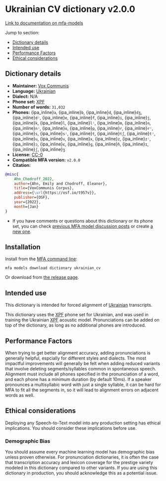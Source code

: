 
# Ukrainian CV dictionary v2.0.0

[Link to documentation on mfa-models](https://mfa-models.readthedocs.io/en/main/dictionary/ukrainian_cv.html)

Jump to section:

- [Dictionary details](#dictionary-details)
- [Intended use](#intended-use)
- [Performance Factors](#performance-factors)
- [Ethical considerations](#ethical-considerations)

## Dictionary details

- **Maintainer:** [Vox Communis](https://osf.io/t957v/)
- **Language:** [Ukrainian](https://en.wikipedia.org/wiki/Ukrainian_language)
- **Dialect:** N/A
- **Phone set:** [XPF](https://github.com/CohenPr-XPF/XPF)
- **Number of words:** `31,032`
- **Phones:** {ipa_inline}`a`, {ipa_inline}`b`, {ipa_inline}`d`, {ipa_inline}`dʒ`, {ipa_inline}`dʲ`, {ipa_inline}`e`, {ipa_inline}`f`, {ipa_inline}`i`, {ipa_inline}`j`, {ipa_inline}`k`, {ipa_inline}`l`, {ipa_inline}`lʲ`, {ipa_inline}`m`, {ipa_inline}`n`, {ipa_inline}`nʲ`, {ipa_inline}`o`, {ipa_inline}`p`, {ipa_inline}`r`, {ipa_inline}`rʲ`, {ipa_inline}`s`, {ipa_inline}`sʲ`, {ipa_inline}`t`, {ipa_inline}`tʃ`, {ipa_inline}`tʲ`, {ipa_inline}`u`, {ipa_inline}`v`, {ipa_inline}`x`, {ipa_inline}`z`, {ipa_inline}`zʲ`, {ipa_inline}`ɔ`, {ipa_inline}`ɛ`, {ipa_inline}`ɡ`, {ipa_inline}`ɦ`, {ipa_inline}`ɪ`, {ipa_inline}`ʃ`, {ipa_inline}`ʒ`
- **License:** [CC-0](https://creativecommons.org/publicdomain/zero/1.0/)
- **Compatible MFA version:** `v2.0.0`
- **Citation:**

```bibtex
@misc{
	Ahn_Chodroff_2022,
	author={Ahn, Emily and Chodroff, Eleanor},
	title={VoxCommunis Corpus},
	address={\url{https://osf.io/t957v}},
	publisher={OSF},
	year={2022},
	month={Jan}
}
```

- If you have comments or questions about this dictionary or its phone set, you can check [previous MFA model discussion posts](https://github.com/MontrealCorpusTools/mfa-models/discussions?discussions_q=Ukrainian+CV+dictionary+v2.0.0) or create [a new one](https://github.com/MontrealCorpusTools/mfa-models/discussions/new).

## Installation

Install from the [MFA command line](https://montreal-forced-aligner.readthedocs.io/en/latest/user_guide/models/index.html):

```
mfa models download dictionary ukrainian_cv
```

Or download from [the release page](https://github.com/MontrealCorpusTools/mfa-models/releases/tag/dictionary-ukrainian_cv-v2.0.0).

## Intended use

This dictionary is intended for forced alignment of [Ukrainian](https://en.wikipedia.org/wiki/Ukrainian_language) transcripts.

This dictionary uses the [XPF](https://github.com/CohenPr-XPF/XPF) phone set for Ukrainian, and was used in training the Ukrainian [XPF](https://github.com/CohenPr-XPF/XPF) acoustic model.
Pronunciations can be added on top of the dictionary, as long as no additional phones are introduced.

## Performance Factors

When trying to get better alignment accuracy, adding pronunciations is generally helpful, espcially for different styles and dialects.
The most impactful improvements will generally be felt when adding reduced variants that
involve deleting segments/syllables common in spontaneous speech.  Alignment must include all phones specified in the pronunciation of a word, and each phone has
a minimum duration (by default 10ms). If a speaker pronounces a multisyllabic word with just a single syllable, it can be hard for MFA to fit all the segments in,
so it will lead to alignment errors on adjacent words as well.

## Ethical considerations

Deploying any Speech-to-Text model into any production setting has ethical implications. You should consider these implications before use.

### Demographic Bias

You should assume every machine learning model has demographic bias unless proven otherwise.
For pronunciation dictionaries, it is often the case that transcription accuracy and lexicon coverage for the prestige variety modeled in this dictionary compared to other variants.
If you are using this dictionary in production, you should acknowledge this as a potential issue.
